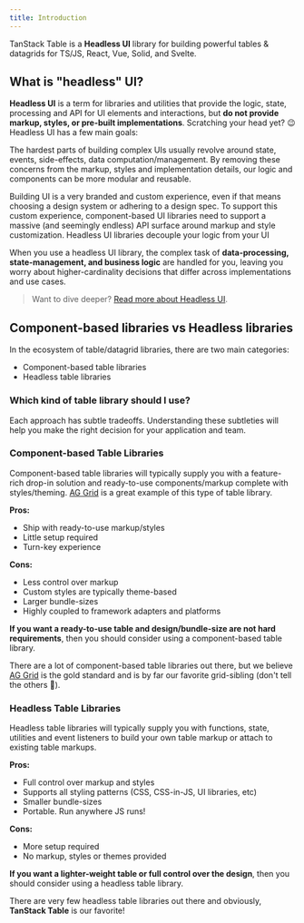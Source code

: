 ```yaml
---
title: Introduction
---
```


TanStack Table is a **Headless UI** library for building powerful tables & datagrids for TS/JS, React, Vue, Solid, and Svelte.

## What is "headless" UI?

**Headless UI** is a term for libraries and utilities that provide the logic, state, processing and API for UI elements and interactions, but **do not provide markup, styles, or pre-built implementations**. Scratching your head yet? 😉 Headless UI has a few main goals:

The hardest parts of building complex UIs usually revolve around state, events, side-effects, data computation/management. By removing these concerns from the markup, styles and implementation details, our logic and components can be more modular and reusable.

Building UI is a very branded and custom experience, even if that means choosing a design system or adhering to a design spec. To support this custom experience, component-based UI libraries need to support a massive (and seemingly endless) API surface around markup and style customization. Headless UI libraries decouple your logic from your UI

When you use a headless UI library, the complex task of **data-processing, state-management, and business logic** are handled for you, leaving you worry about higher-cardinality decisions that differ across implementations and use cases.

> Want to dive deeper? [Read more about Headless UI](https://www.merrickchristensen.com/articles/headless-user-interface-components/).

## Component-based libraries vs Headless libraries

In the ecosystem of table/datagrid libraries, there are two main categories:

- Component-based table libraries
- Headless table libraries

### Which kind of table library should I use?

Each approach has subtle tradeoffs. Understanding these subtleties will help you make the right decision for your application and team.

### Component-based Table Libraries

Component-based table libraries will typically supply you with a feature-rich drop-in solution and ready-to-use components/markup complete with styles/theming. [AG Grid](https://ag-grid.com/react-data-grid/?utm_source=reacttable&utm_campaign=githubreacttable) is a great example of this type of table library.

**Pros:**

- Ship with ready-to-use markup/styles
- Little setup required
- Turn-key experience

**Cons:**

- Less control over markup
- Custom styles are typically theme-based
- Larger bundle-sizes
- Highly coupled to framework adapters and platforms

**If you want a ready-to-use table and design/bundle-size are not hard requirements**, then you should consider using a component-based table library.

There are a lot of component-based table libraries out there, but we believe [AG Grid](https://ag-grid.com/react-data-grid/?utm_source=reacttable&utm_campaign=githubreacttable) is the gold standard and is by far our favorite grid-sibling (don't tell the others 🤫).

### Headless Table Libraries

Headless table libraries will typically supply you with functions, state, utilities and event listeners to build your own table markup or attach to existing table markups.

**Pros:**

- Full control over markup and styles
- Supports all styling patterns (CSS, CSS-in-JS, UI libraries, etc)
- Smaller bundle-sizes
- Portable. Run anywhere JS runs!

**Cons:**

- More setup required
- No markup, styles or themes provided

**If you want a lighter-weight table or full control over the design**, then you should consider using a headless table library.

There are very few headless table libraries out there and obviously, **TanStack Table** is our favorite!
